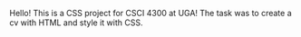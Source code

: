 Hello! This is a CSS project for CSCI 4300 at UGA! The task was to create a cv with HTML and style it with CSS. 
